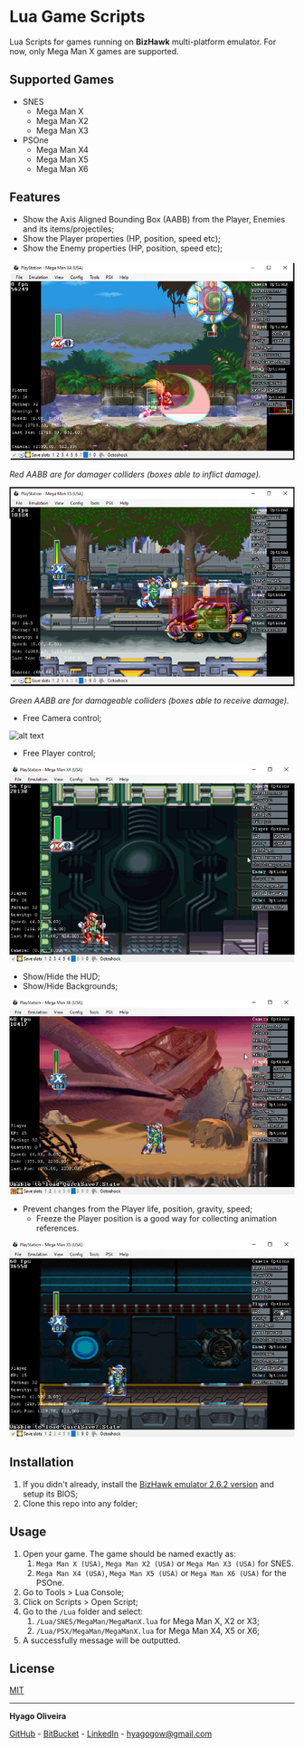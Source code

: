 # Lua Game Scripts

Lua Scripts for games running on **BizHawk** multi-platform emulator. For now, only Mega Man X games are supported.

## Supported Games

- SNES
    - Mega Man X
    - Mega Man X2
    - Mega Man X3
- PSOne
    - Mega Man X4
    - Mega Man X5
    - Mega Man X6

## Features

- Show the Axis Aligned Bounding Box (AABB) from the Player, Enemies and its items/projectiles;
- Show the Player properties (HP, position, speed etc);
- Show the Enemy properties (HP, position, speed etc);

![alt text](/~Doc/mmx4-aabb-zero.png)

*Red AABB are for damager colliders (boxes able to inflict damage).*

![alt text](/~Doc/mmx5-aabb-x.png)

*Green AABB are for damageable colliders (boxes able to receive damage).*

- Free Camera control;

![alt text](/~Doc/mmx4-control-camera.gif)

- Free Player control;

![alt text](/~Doc/mmx4-control-player.gif)

- Show/Hide the HUD;
- Show/Hide Backgrounds;

![alt text](/~Doc/mmx6-backgrounds.gif)

- Prevent changes from the Player life, position, gravity, speed;
    - Freeze the Player position is a good way for collecting animation references.
    
![alt text](/~Doc/mmx5-freeze-player-position.gif)


## Installation

1. If you didn't already, install the [BizHawk emulator 2.6.2 version](https://tasvideos.org/Bizhawk/ReleaseHistory#Bizhawk262) and setup its BIOS;
2. Clone this repo into any folder;

## Usage

1. Open your game. The game should be named exactly as:
    1. `Mega Man X (USA)`, `Mega Man X2 (USA)` or `Mega Man X3 (USA)` for SNES.
    2. `Mega Man X4 (USA)`, `Mega Man X5 (USA)` or `Mega Man X6 (USA)` for the PSOne.
2. Go to Tools > Lua Console;
3. Click on Scripts > Open Script;
4. Go to the `/Lua` folder and select:
    1. `/Lua/SNES/MegaMan/MegaManX.lua` for Mega Man X, X2 or X3;
    2. `/Lua/PSX/MegaMan/MegaManX.lua` for Mega Man X4, X5 or X6;
5. A successfully message will be outputted.

## License

[MIT](https://choosealicense.com/licenses/mit/)

---

**Hyago Oliveira**

[GitHub](https://github.com/HyagoOliveira) -
[BitBucket](https://bitbucket.org/HyagoGow/) -
[LinkedIn](https://www.linkedin.com/in/hyago-oliveira/) -
<hyagogow@gmail.com>
